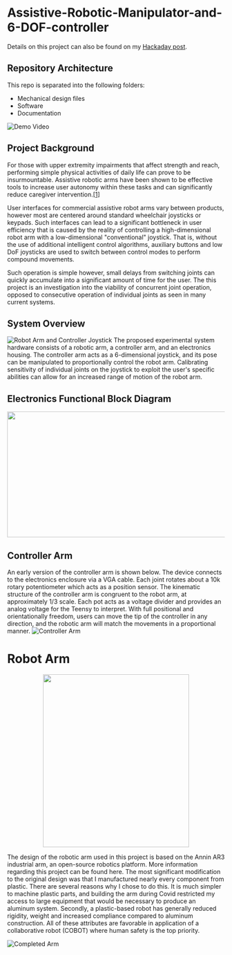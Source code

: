 # Assistive-Robotic-Manipulator-and-6-DOF-controller

Details on this project can also be found on my [Hackaday post](https://hackaday.io/project/181205-assistive-robotic-manipulator-and-6-dof-controller).

## Repository Architecture
This repo is separated into the following folders:
- Mechanical design files
- Software
- Documentation

![Demo Video](https://www.youtube.com/watch?v=eJPstQ-XmGw)

## Project Background
For those with upper extremity impairments that affect strength and reach, performing simple physical activities of daily life can prove to be insurmountable. Assistive robotic arms have been shown to be effective tools to increase user autonomy within these tasks and can significantly reduce caregiver intervention.[[1]](https://pubmed.ncbi.nlm.nih.gov/22275600/) 

User interfaces for commercial assistive robot arms vary between products, however most are centered around standard wheelchair joysticks or keypads. Such interfaces can lead to a significant bottleneck in user efficiency that is caused by the reality of controlling a high-dimensional robot arm with a low-dimensional "conventional" joystick. That is, without the use of additional intelligent control algorithms, auxiliary buttons and low DoF joysticks are used to switch between control modes to perform compound movements. 

 Such operation is simple however, small delays from switching joints can quickly accumulate into a significant amount of time for the user. The this project is an investigation into the viability of concurrent joint operation, opposed to consecutive operation of individual joints as seen in many current systems. 

## System Overview
![Robot Arm and Controller Joystick](https://cdn.hackaday.io/images/5503631629755416228.jpg)
The proposed experimental system hardware consists of a robotic arm, a controller arm, and an electronics housing. The controller arm acts as a 6-dimensional joystick, and its pose can be manipulated to proportionally control the robot arm. Calibrating sensitivity of individual joints on the joystick to exploit the user's specific abilities can allow for an increased range of motion of the robot arm. 

## Electronics Functional Block Diagram
<p align="center">
  <img width="863" height="291" src="https://cdn.hackaday.io/images/384401629052787796.png">
</p>

## Controller Arm
An early version of the controller arm is shown below. The device connects to the electronics enclosure via a VGA cable. Each joint rotates about a 10k rotary potentiometer which acts as a position sensor. The kinematic structure of the controller arm is congruent to the robot arm, at approximately 1/3 scale. Each pot acts as a voltage divider and provides an analog voltage for the Teensy to interpret. With full positional and orientationally freedom, users can move the tip of the controller in any direction, and the robotic arm will match the movements in a proportional manner. 
![Controller Arm](https://cdn.hackaday.io/images/9541151629056474718.jpg)

# Robot Arm
<p align="center">
  <img width="338" height="400" src="https://cdn.hackaday.io/images/1682941629334399808.png">
</p>
The design of the robotic arm used in this project is based on the Annin AR3 industrial arm, an open-source robotics platform. More information regarding this project can be found here. The most significant modification to the original design was that I manufactured nearly every component from plastic. There are several reasons why I chose to do this. It is much simpler to machine plastic parts, and building the arm during Covid restricted my access to large equipment that would be necessary to produce an aluminum system. Secondly, a plastic-based robot has generally reduced rigidity, weight and increased compliance compared to aluminum construction. All of these attributes are favorable in application of a collaborative robot (COBOT) where human safety is the top priority.

![Completed Arm](https://cdn.hackaday.io/images/7138011629059852707.jpg)
